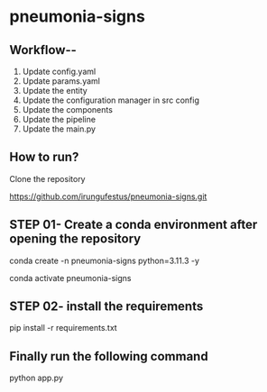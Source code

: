 # pneumonia-signs

## Workflow--

1. Update config.yaml
2. Update params.yaml
3. Update the entity
4. Update the configuration manager in src config
5. Update the components
6. Update the pipeline
7. Update the main.py

## How to run?

Clone the repository

<https://github.com/irungufestus/pneumonia-signs.git>

## STEP 01- Create a conda environment after opening the repository

conda create -n pneumonia-signs  python=3.11.3  -y

conda activate  pneumonia-signs

## STEP 02- install the requirements

pip install -r requirements.txt

## Finally run the following command

python app.py
